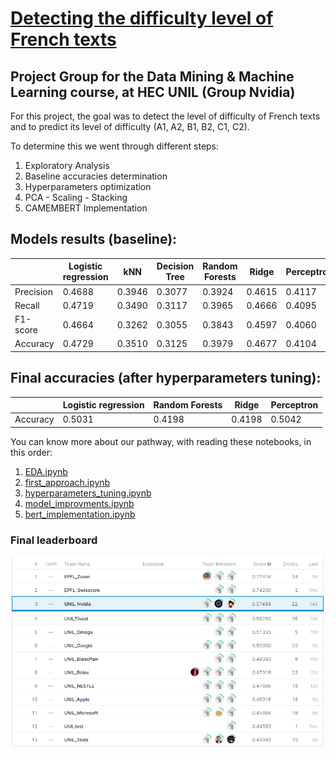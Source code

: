 # [Detecting the difficulty level of French texts](https://www.kaggle.com/c/detecting-the-difficulty-level-of-french-texts/overview/evaluation)
## Project Group for the Data Mining & Machine Learning course, at HEC UNIL (Group Nvidia)

For this project, the goal was to detect the level of difficulty of French texts and to predict its level of difficulty (A1, A2, B1, B2, C1, C2).

To determine this we went through different steps:

1. Exploratory Analysis
2. Baseline accuracies determination
3. Hyperparameters optimization
4. PCA - Scaling - Stacking
5. CAMEMBERT Implementation


## Models results (baseline):

|        | Logistic regression | kNN |	Decision Tree  | Random Forests | Ridge | Perceptron |
| ----------- | ----------- | ----------- | ----------- | -----------   | ----------- | ----------- |
| Precision 	 | 0.4688      | 0.3946      | 0.3077       | 0.3924   | 0.4615        | 0.4117 |
| Recall   | 0.4719        | 0.3490   | 0.3117        | 0.3965   | 0.4666        | 0.4095 |
| F1-score    | 0.4664        | 0.3262   | 0.3055        | 0.3843   | 0.4597        | 0.4060 | 
| Accuracy   | 0.4729        | 0.3510   | 0.3125        | 0.3979   | 0.4677        | 0.4104 |


## Final accuracies (after hyperparameters tuning):

|        | Logistic regression | Random Forests | Ridge | Perceptron |
| ----------- | ----------- |  -----------   | ----------- | ----------- |
| Accuracy   | 0.5031        |  0.4198  | 0.4198   | 0.5042        | 0.4677 |

You can know more about our pathway, with reading these notebooks, in this order:

1. [EDA.ipynb](http://github.com/LaCrazyTomato/Group-Project-DM-ML-2021/blob/main/code/EDA.ipynb)
2. [first_approach.ipynb](http://github.com/LaCrazyTomato/Group-Project-DM-ML-2021/blob/main/code/first_approach.ipynb)
3. [hyperparameters_tuning.ipynb](http://github.com/LaCrazyTomato/Group-Project-DM-ML-2021/blob/main/code/hyperparameters_tuning.ipynb)
4. [model_improvments.ipynb](http://github.com/LaCrazyTomato/Group-Project-DM-ML-2021/blob/main/code/model_improvement.ipynb)
5. [bert_implementation.ipynb](http://github.com/LaCrazyTomato/Group-Project-DM-ML-2021/blob/main/code/bert_implementation.ipynb)					
					
					
### Final leaderboard

![final_leaderboard](data/leaderboard.PNG)


